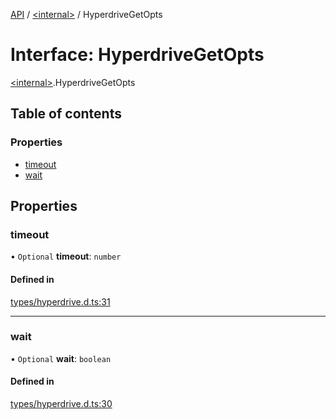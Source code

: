 [API](../README.md) / [\<internal\>](../modules/internal_.md) / HyperdriveGetOpts

# Interface: HyperdriveGetOpts

[\<internal\>](../modules/internal_.md).HyperdriveGetOpts

## Table of contents

### Properties

- [timeout](internal_.HyperdriveGetOpts.md#timeout)
- [wait](internal_.HyperdriveGetOpts.md#wait)

## Properties

### timeout

• `Optional` **timeout**: `number`

#### Defined in

[types/hyperdrive.d.ts:31](https://github.com/digidem/mapeo-core-next/blob/315dc9781d8d2f74f17b1fd651a3ae81272b7fac/types/hyperdrive.d.ts#L31)

___

### wait

• `Optional` **wait**: `boolean`

#### Defined in

[types/hyperdrive.d.ts:30](https://github.com/digidem/mapeo-core-next/blob/315dc9781d8d2f74f17b1fd651a3ae81272b7fac/types/hyperdrive.d.ts#L30)
